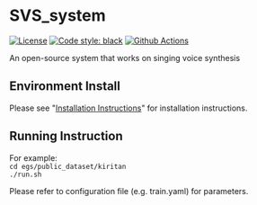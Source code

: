 # SVS_system
[![License](https://img.shields.io/badge/License-Apache%202.0-blue.svg)](https://opensource.org/licenses/Apache-2.0)
[![Code style: black](https://img.shields.io/badge/code%20style-black-000000.svg)](https://github.com/psf/black)
[![Github Actions](https://github.com/SJTMusicTeam/SVS_system/workflows/CI/badge.svg)](https://github.com/SJTMusicTeam/SVS_system/actions)


An open-source system that works on singing voice synthesis

## Environment Install

Please see "[Installation Instructions](https://github.com/SJTMusicTeam/SVS_system/wiki/Installation-Instructions)" for installation instructions.

## Running Instruction

For example: \
    `cd egs/public_dataset/kiritan`  \
    `./run.sh` 

Please refer to configuration file (e.g. train.yaml) for parameters.


